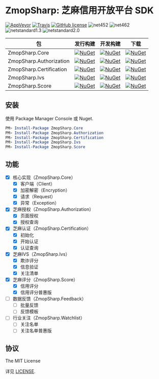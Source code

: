 # ZmopSharp: 芝麻信用开放平台 SDK

[![AppVeyor](https://img.shields.io/appveyor/ci/JoyMoe/zmopsharp.svg)](https://ci.appveyor.com/project/JoyMoe/zmopsharp)
[![Travis](https://img.shields.io/travis/JoyMoe/ZmopSharp.svg)](https://travis-ci.org/JoyMoe/ZmopSharp)
[![GitHub license](https://img.shields.io/badge/license-MIT-blue.svg)](https://raw.githubusercontent.com/JoyMoe/ZmopSharp/master/LICENSE)
![net452](https://img.shields.io/badge/.Net-4.5.2-brightgreen.svg)
![net462](https://img.shields.io/badge/.Net-4.6.2-brightgreen.svg)
![netstandard1.3](https://img.shields.io/badge/.Net-netstandard1.3-brightgreen.svg)
![netstandard2.0](https://img.shields.io/badge/.Net-netstandard2.0-brightgreen.svg)

| 包                       | 发行构建                                     | 开发构建                                     | 下载                                       |
| ----------------------- | ---------------------------------------- | ---------------------------------------- | ---------------------------------------- |
| ZmopSharp.Core          | [![NuGet](https://img.shields.io/nuget/v/ZmopSharp.Core.svg)](https://www.nuget.org/packages/ZmopSharp.Core) | [![NuGet](https://img.shields.io/nuget/vpre/ZmopSharp.Core.svg)](https://www.nuget.org/packages/ZmopSharp.Core/absoluteLatest) | [![NuGet](https://img.shields.io/nuget/dt/ZmopSharp.Core.svg)](https://www.nuget.org/packages/ZmopSharp.Core) |
| ZmopSharp.Authorization | [![NuGet](https://img.shields.io/nuget/v/ZmopSharp.Authorization.svg)](https://www.nuget.org/packages/ZmopSharp.Authorization) | [![NuGet](https://img.shields.io/nuget/vpre/ZmopSharp.Authorization.svg)](https://www.nuget.org/packages/ZmopSharp.Authorization/absoluteLatest) | [![NuGet](https://img.shields.io/nuget/dt/ZmopSharp.Authorization.svg)](https://www.nuget.org/packages/ZmopSharp.Authorization) |
| ZmopSharp.Certification | [![NuGet](https://img.shields.io/nuget/v/ZmopSharp.Certification.svg)](https://www.nuget.org/packages/ZmopSharp.Certification) | [![NuGet](https://img.shields.io/nuget/vpre/ZmopSharp.Certification.svg)](https://www.nuget.org/packages/ZmopSharp.Certification/absoluteLatest) | [![NuGet](https://img.shields.io/nuget/dt/ZmopSharp.Certification.svg)](https://www.nuget.org/packages/ZmopSharp.Certification) |
| ZmopSharp.Ivs           | [![NuGet](https://img.shields.io/nuget/v/ZmopSharp.Ivs.svg)](https://www.nuget.org/packages/ZmopSharp.Ivs) | [![NuGet](https://img.shields.io/nuget/vpre/ZmopSharp.Ivs.svg)](https://www.nuget.org/packages/ZmopSharp.Ivs/absoluteLatest) | [![NuGet](https://img.shields.io/nuget/dt/ZmopSharp.Ivs.svg)](https://www.nuget.org/packages/ZmopSharp.Ivs) |
| ZmopSharp.Score         | [![NuGet](https://img.shields.io/nuget/v/ZmopSharp.Score.svg)](https://www.nuget.org/packages/ZmopSharp.Score) | [![NuGet](https://img.shields.io/nuget/vpre/ZmopSharp.Score.svg)](https://www.nuget.org/packages/ZmopSharp.Score/absoluteLatest) | [![NuGet](https://img.shields.io/nuget/dt/ZmopSharp.Score.svg)](https://www.nuget.org/packages/ZmopSharp.Score) |

## 安装

使用 Package Manager Console 或 Nuget.

```powershell
PM> Install-Package ZmopSharp.Core
PM> Install-Package ZmopSharp.Authorization
PM> Install-Package ZmopSharp.Certification
PM> Install-Package ZmopSharp.Ivs
PM> Install-Package ZmopSharp.Score
```

## 功能

* [x] 核心实现（ZmopSharp.Core）
  * [x] 客户端（Client）
  * [x] 加密解密（Encryption）
  * [x] 请求（Request）
  * [x] 异常（Exception）
* [x] 芝麻授权（ZmopSharp.Authorization）
  * [x] 页面授权
  * [x] 授权查询
* [x] 芝麻认证（ZmopSharp.Certification）
  * [x] 初始化
  * [x] 开始认证
  * [x] 认证查询
* [x] 芝麻IVS（ZmopSharp.Ivs）
  * [x] 欺诈评分
  * [x] 信息验证
  * [x] 关注清单
* [x] 芝麻评分（ZmopSharp.Score）
  * [x] 信用评分
  * [x] 信用评分普惠版
* [ ] 数据反馈（ZmopSharp.Feedback）
  * [ ] 批量反馈
  * [ ] 反馈模板
* [ ] 行业关注（ZmopSharp.Watchlist）
  * [ ] 关注名单
  * [ ] 关注名单普惠版

## 协议

The MIT License

详见 [LICENSE](LICENSE).
